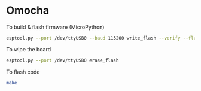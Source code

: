 # Omocha

To build & flash firmware (MicroPython)

```bash
esptool.py --port /dev/ttyUSB0 --baud 115200 write_flash --verify --flash_size=4MB -fm dout 0 ~/Downloads/ESP8266_GENERIC-20220117-v1.18.bin
```

To wipe the board

```bash
esptool.py --port /dev/ttyUSB0 erase_flash
```

To flash code

```bash
make
```
